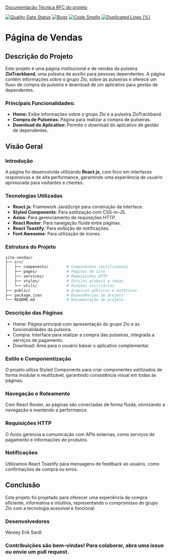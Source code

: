 [Documentação Técnica RFC do projeto](https://docs.google.com/document/d/11Tobzwm5-JkiURC2DJRTKl8LARjj46NG/edit?usp=sharing&ouid=113156827946997430842&rtpof=true&sd=true)

[![Quality Gate Status](https://sonarcloud.io/api/project_badges/measure?project=WesleySardi_projeto-conclusao-curso-frontend&metric=alert_status)](https://sonarcloud.io/summary/new_code?id=WesleySardi_projeto-conclusao-curso-frontend)
[![Bugs](https://sonarcloud.io/api/project_badges/measure?project=WesleySardi_projeto-conclusao-curso-frontend&metric=bugs)](https://sonarcloud.io/summary/new_code?id=WesleySardi_projeto-conclusao-curso-frontend)
[![Code Smells](https://sonarcloud.io/api/project_badges/measure?project=WesleySardi_projeto-conclusao-curso-frontend&metric=code_smells)](https://sonarcloud.io/summary/new_code?id=WesleySardi_projeto-conclusao-curso-frontend)
[![Duplicated Lines (%)](https://sonarcloud.io/api/project_badges/measure?project=WesleySardi_projeto-conclusao-curso-frontend&metric=duplicated_lines_density)](https://sonarcloud.io/summary/new_code?id=WesleySardi_projeto-conclusao-curso-frontend)

# Página de Vendas

## Descrição do Projeto

Este projeto é uma página institucional e de vendas da pulseira **ZloTrackband**, uma pulseira de auxílio para pessoas dependentes. A página contém informações sobre o grupo Zlo, sobre as pulseiras e oferece um fluxo de compra da pulseira e download de um aplicativo para gestão de dependentes.

### Principais Funcionalidades:
- **Home:** Exibe informações sobre o grupo Zlo e a pulseira ZloTrackband.
- **Compra de Pulseiras:** Página para realizar a compra de pulseiras.
- **Download do Aplicativo:** Permite o download do aplicativo de gestão de dependentes.

## Visão Geral

### Introdução
A página foi desenvolvida utilizando **React.js**, com foco em interfaces responsivas e de alta performance, garantindo uma experiência de usuário aprimorada para visitantes e clientes.

### Tecnologias Utilizadas
- **React.js**: Framework JavaScript para construção da interface.
- **Styled Components**: Para estilização com CSS-in-JS.
- **Axios**: Para gerenciamento de requisições HTTP.
- **React Router**: Para navegação fluida entre páginas.
- **React Toastify**: Para exibição de notificações.
- **Font Awesome**: Para utilização de ícones.

### Estrutura do Projeto

```bash
site-vendas/
├── src/
│   ├── components/        # Componentes reutilizáveis
│   ├── pages/             # Páginas do site
│   ├── services/          # Requisições HTTP
│   ├── styles/            # Estilos globais e temas
│   └── utils/             # Funções utilitárias
├── public/                # Arquivos públicos e estáticos
├── package.json           # Dependências do projeto
└── README.md              # Documentação do projeto
```

### Descrição das Páginas
- Home: Página principal com apresentação do grupo Zlo e as funcionalidades da pulseira.
- Compra: Interface para realizar a compra das pulseiras, integrada a serviços de pagamento.
- Download: Área para o usuário baixar o aplicativo complementar.

### Estilo e Componentização
O projeto utiliza Styled Components para criar componentes estilizados de forma modular e reutilizável, garantindo consistência visual em todas as páginas.

### Navegação e Roteamento
Com React Router, as páginas são conectadas de forma fluida, otimizando a navegação e mantendo a performance.

### Requisições HTTP
O Axios gerencia a comunicação com APIs externas, como serviços de pagamento e informações de produtos.

### Notificações
Utilizamos React Toastify para mensagens de feedback ao usuário, como confirmações de compra ou erros.

## Conclusão
Este projeto foi projetado para oferecer uma experiência de compra eficiente, informativa e intuitiva, representando o compromisso do grupo Zlo com a tecnologia acessível e funcional.

### Desenvolvedores
Wesley Erik Sardi

### Contribuições são bem-vindas! Para colaborar, abra uma issue ou envie um pull request.
